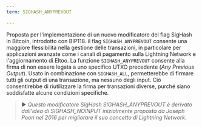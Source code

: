 ```yaml
---
term: SIGHASH_ANYPREVOUT

---
```

Proposta per l'implementazione di un nuovo modificatore del flag SigHash in Bitcoin, introdotto con BIP118. il flag `SIGHASH_ANYPREVOUT` consente una maggiore flessibilità nella gestione delle transazioni, in particolare per applicazioni avanzate come i canali di pagamento sulla Lightning Network e l'aggiornamento di Eltoo. La funzione `SIGHASH_ANYPREVOUT` consente alla firma di non essere legata a uno specifico UTXO precedente (*Any Previous Output*). Usato in combinazione con `SIGHASH_ALL`, permetterebbe di firmare tutti gli output di una transazione, ma nessuno degli input. Ciò consentirebbe di riutilizzare la firma per transazioni diverse, purché siano soddisfatte alcune condizioni specifiche.

> ► *Questo modificatore SigHash SIGHASH_ANYPREVOUT è derivato dall'idea di SIGHASH_NOINPUT inizialmente proposta da Joseph Poon nel 2016 per migliorare il suo concetto di Lightning Network.*